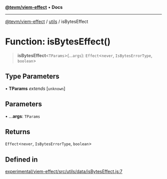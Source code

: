 [**@tevm/viem-effect**](../../README.md) • **Docs**

***

[@tevm/viem-effect](../../modules.md) / [utils](../README.md) / isBytesEffect

# Function: isBytesEffect()

> **isBytesEffect**\<`TParams`\>(...`args`): `Effect`\<`never`, `IsBytesErrorType`, `boolean`\>

## Type Parameters

• **TParams** *extends* [`unknown`]

## Parameters

• ...**args**: `TParams`

## Returns

`Effect`\<`never`, `IsBytesErrorType`, `boolean`\>

## Defined in

[experimental/viem-effect/src/utils/data/isBytesEffect.js:7](https://github.com/evmts/tevm-monorepo/blob/main/experimental/viem-effect/src/utils/data/isBytesEffect.js#L7)
